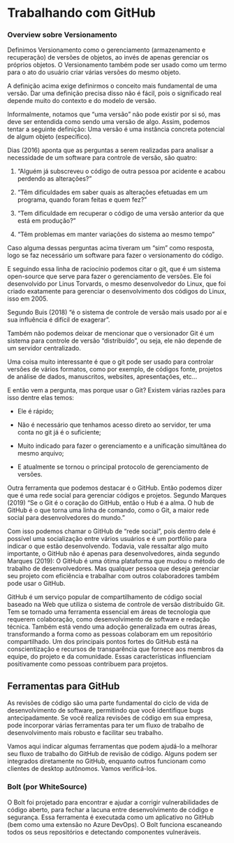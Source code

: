 # Trabalhando com GitHub


### Overview sobre Versionamento


Definimos Versionamento como o gerenciamento (armazenamento e recuperação) de versões de objetos, ao invés de apenas gerenciar os próprios objetos. O Versionamento também pode ser usado como um termo para o ato do usuário criar várias versões do mesmo objeto.


A definição acima exige definirmos o conceito mais fundamental de uma versão. Dar uma definição precisa disso não é fácil, pois o significado real depende muito do contexto e do modelo de versão.


Informalmente, notamos que “uma versão” não pode existir por si só, mas deve ser entendida como sendo uma versão de algo. Assim, podemos tentar a seguinte definição: Uma versão é uma instância concreta potencial de algum objeto (específico).


Dias (2016) aponta que as perguntas a serem realizadas para analisar a necessidade de um software para controle de versão, são quatro: 


1. “Alguém já subscreveu o código de outra pessoa por acidente e acabou perdendo as alterações?”

2. “Têm dificuldades em saber quais as alterações efetuadas em um programa, quando foram feitas e quem fez?”

3. “Tem dificuldade em recuperar o código de uma versão anterior da que está em produção?”

4. “Têm problemas em manter variações do sistema ao mesmo tempo”


Caso alguma dessas perguntas acima tiveram um “sim” como resposta, logo se faz necessário um software para fazer o versionamento do código.


E seguindo essa linha de raciocínio podemos citar o git, que é um sistema open-source que serve para fazer o gerenciamento de versões. Ele foi desenvolvido por Linus Torvards, o mesmo desenvolvedor do Linux, que foi criado exatamente para gerenciar o desenvolvimento dos códigos do Linux, isso em 2005.


Segundo Buis (2018) “é o sistema de controle de versão mais usado por aí e sua influência é difícil de exagerar”.


Também não podemos deixar de mencionar que o versionador Git é um sistema para controle de versão “distribuído”, ou seja, ele não depende de um servidor centralizado.


Uma coisa muito interessante é que o git pode ser usado para controlar versões de vários formatos, como por exemplo, de códigos fonte, projetos de análise de dados, manuscritos, websites, apresentações, etc…


E então vem a pergunta, mas porque usar o Git? Existem várias razões para isso dentre elas temos:


- Ele é rápido;

- Não é necessário que tenhamos acesso direto ao servidor, ter uma conta no git já é o suficiente;

- Muito indicado para fazer o gerenciamento e a unificação simultânea do mesmo arquivo;

- E atualmente se tornou o principal protocolo de gerenciamento de versões.


Outra ferramenta que podemos destacar é o GitHub.  Então podemos dizer que é uma rede social para gerenciar códigos e projetos.  Segundo Marques (2019) “Se o Git é o coração do GitHub, então o Hub é a alma. O hub de GitHub é o que torna uma linha de comando, como o Git, a maior rede social para desenvolvedores do mundo.”


Com isso podemos chamar o GitHub de “rede social”, pois dentro dele é possível uma socialização entre vários usuários e é um portfólio para indicar o que estão desenvolvendo. Todavia, vale ressaltar algo muito importante, o GitHub não é apenas para desenvolvedores, ainda segundo Marques (2019): O   GitHub   é   uma   ótima   plataforma   que   mudou   o   método   de   trabalho   de desenvolvedores.  Mas qualquer pessoa que deseja gerenciar seu projeto com eficiência e trabalhar com outros colaboradores também pode usar o GitHub.


GitHub é um serviço popular de compartilhamento de código social baseado na Web que utiliza o sistema de controle de versão distribuído Git. Tem se tornado uma ferramenta essencial em áreas de tecnologia que requerem colaboração, como desenvolvimento de software e redação técnica. Também está vendo uma adoção generalizada em outras áreas, transformando a forma como as pessoas colaboram em um repositório compartilhado. Um dos principais pontos fortes do GitHub está na conscientização e recursos de transparência que fornece aos membros da equipe, do projeto e da comunidade. Essas características influenciam positivamente como pessoas contribuem para projetos.



## Ferramentas para GitHub


As revisões de código são uma parte fundamental do ciclo de vida de desenvolvimento de software, permitindo que você identifique bugs antecipadamente. Se você realiza revisões de código em sua empresa, pode incorporar várias ferramentas para ter um fluxo de trabalho de desenvolvimento mais robusto e facilitar seu trabalho.


Vamos aqui indicar algumas ferramentas que podem ajudá-lo a melhorar seu fluxo de trabalho do GitHub de revisão de código. Alguns podem ser integrados diretamente no GitHub, enquanto outros funcionam como clientes de desktop autônomos. Vamos verificá-los.


### Bolt (por WhiteSource)

O Bolt foi projetado para encontrar e ajudar a corrigir vulnerabilidades de código aberto, para fechar a lacuna entre desenvolvimento de código e segurança. Essa ferramenta é executada como um aplicativo no GitHub (bem como uma extensão no Azure DevOps). O Bolt funciona escaneando todos os seus repositórios e detectando componentes vulneráveis.








